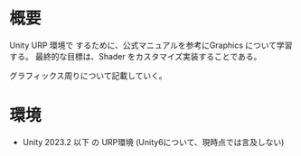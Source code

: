 # 概要
Unity URP 環境で するために、公式マニュアルを参考にGraphics について学習する。
最終的な目標は、Shader をカスタマイズ実装することである。

グラフィックス周りについて記載していく。

# 環境
- Unity 2023.2 以下 の URP環境
(Unity6について、現時点では言及しない)